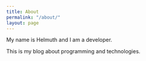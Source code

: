 ```yaml
---
title: About
permalink: "/about/"
layout: page
---
```


My name is Helmuth and I am a developer.

This is my blog about programming and technologies.
